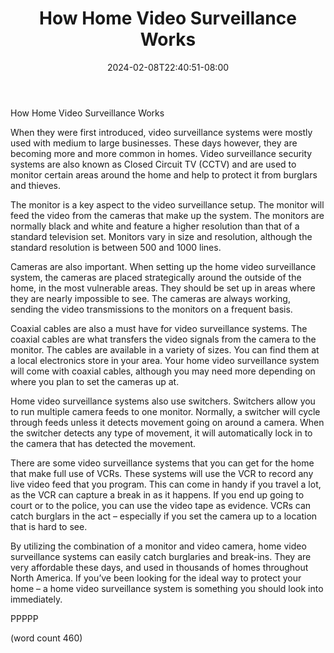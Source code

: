 ﻿---
title: "How Home Video Surveillance Works"
date: 2024-02-08T22:40:51-08:00
description: "Home Security Tips for Web Success"
featured_image: "/images/Home Security.jpg"
tags: ["Home Security"]
---

How Home Video Surveillance Works

When they were first introduced, video surveillance systems were mostly used with medium to large businesses.  These days however, they are becoming more and more common in homes.  Video surveillance security systems are also known as Closed Circuit TV (CCTV) and are used to monitor certain areas around the home and help to protect it from burglars and thieves.

The monitor is a key aspect to the video surveillance setup.  The monitor will feed the video from the cameras that make up the system.  The monitors are normally black and white and feature a higher resolution than that of a standard television set.  Monitors vary in size and resolution, although the standard resolution is between 500 and 1000 lines.

Cameras are also important.  When setting up the home video surveillance system, the cameras are placed strategically around the outside of the home, in the most vulnerable areas.  They should be set up in areas where they are nearly impossible to see.  The cameras are always working, sending the video transmissions to the monitors on a frequent basis.

Coaxial cables are also a must have for video surveillance systems.  The coaxial cables are what transfers the video signals from the camera to the monitor.  The cables are available in a variety of sizes.  You can find them at a local electronics store in your area. Your home video surveillance system will come with coaxial cables, although you may need more depending on where you plan to set the cameras up at.

Home video surveillance systems also use switchers.  Switchers allow you to run multiple camera feeds to one monitor.  Normally, a switcher will cycle through feeds unless it detects movement going on around a camera.  When the switcher detects any type of movement, it will automatically lock in to the camera that has detected the movement.

There are some video surveillance systems that you can get for the home that make full use of VCRs.  These systems will use the VCR to record any live video feed that you program.  This can come in handy if you travel a lot, as the VCR can capture a break in as it happens.  If you end up going to court or to the police, you can use the video tape as evidence.  VCRs can catch burglars in the act – especially if you set the camera up to a location that is hard to see.

By utilizing the combination of a monitor and video camera, home video surveillance systems can easily catch burglaries and break-ins.  They are very affordable these days, and used in thousands of homes throughout North America.  If you’ve been looking for the ideal way to protect your home – a home video surveillance system is something you should look into immediately.

PPPPP

(word count 460)
